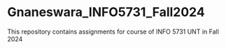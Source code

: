 # Gnaneswara_INFO5731_Fall2024
This repository contains assignments for course of INFO 5731 UNT in Fall 2024

